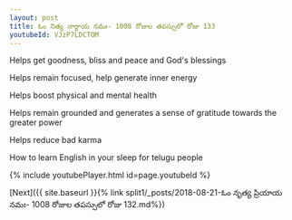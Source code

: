 ```yaml
---
layout: post
title: ఓం నిత్య నార్థాయ నమః- 1008 రోజుల తపస్సులో రోజు 133
youtubeId: VJzP7LDCTOM
---
```

 
 
Helps get goodness, bliss and peace and God's blessings
 
Helps remain focused, help generate inner energy 
 
Helps boost physical and mental health 
 
Helps remain grounded and generates a sense of gratitude towards the greater power 
 
Helps reduce bad karma
 
How to learn English in your sleep for telugu people
 
 
 
 


{% include youtubePlayer.html id=page.youtubeId %}
 
[Next]({{ site.baseurl }}{% link split1/_posts/2018-08-21-ఓం నృత్య ప్రియాయ నమః- 1008 రోజుల తపస్సులో రోజు 132.md%})
 
